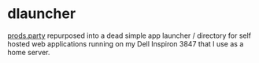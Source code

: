 # dlauncher

[prods.party](https://github.com/rahmed29/prods.party) repurposed into a dead simple app launcher / directory for self hosted web applications running on my Dell Inspiron 3847 that I use as a home server.
